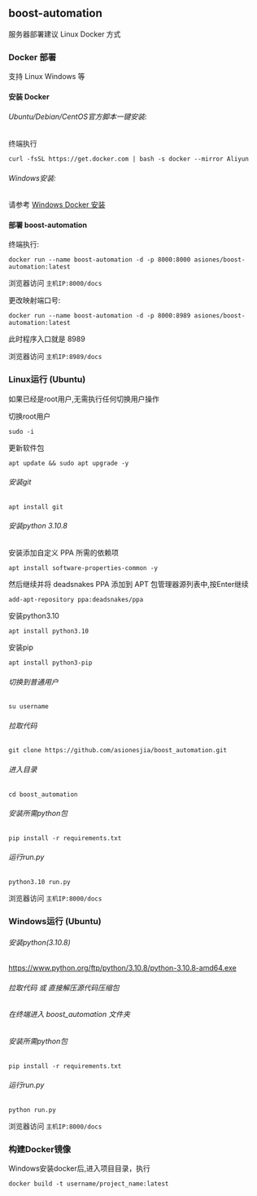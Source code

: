 ## boost-automation

服务器部署建议 Linux Docker 方式

### Docker 部署

支持 Linux Windows 等

#### 安装 Docker

###### Ubuntu/Debian/CentOS官方脚本一键安装:

终端执行

`curl -fsSL https://get.docker.com | bash -s docker --mirror Aliyun`

###### Windows安装:

请参考 <a href="https://www.runoob.com/docker/windows-docker-install.html">Windows Docker 安装</a>

#### 部署 boost-automation

终端执行:

`docker run --name boost-automation -d -p 8000:8000 asiones/boost-automation:latest`

浏览器访问 `主机IP:8000/docs`

更改映射端口号:

`docker run --name boost-automation -d -p 8000:8989 asiones/boost-automation:latest`

此时程序入口就是 8989

浏览器访问 `主机IP:8989/docs`

### Linux运行 (Ubuntu)

如果已经是root用户,无需执行任何切换用户操作

切换root用户

`sudo -i`

更新软件包

`apt update && sudo apt upgrade -y`

###### 安装git
`apt install git`

###### 安装python 3.10.8
安装添加自定义 PPA 所需的依赖项

`apt install software-properties-common -y`

然后继续并将 deadsnakes PPA 添加到 APT 包管理器源列表中,按Enter继续

`add-apt-repository ppa:deadsnakes/ppa`

安装python3.10

`apt install python3.10`

安装pip

`apt install python3-pip`

###### 切换到普通用户

`su username`

###### 拉取代码

`git clone https://github.com/asionesjia/boost_automation.git`

###### 进入目录

`cd boost_automation`

###### 安装所需python包

`pip install -r requirements.txt`

###### 运行run.py

`python3.10 run.py`

浏览器访问 `主机IP:8000/docs`

### Windows运行 (Ubuntu)

###### 安装python(3.10.8)

https://www.python.org/ftp/python/3.10.8/python-3.10.8-amd64.exe

###### 拉取代码 或 直接解压源代码压缩包

###### 在终端进入 boost_automation 文件夹

###### 安装所需python包

`pip install -r requirements.txt`

###### 运行run.py

`python run.py`

浏览器访问 `主机IP:8000/docs`

### 构建Docker镜像

Windows安装docker后,进入项目目录，执行

`docker build -t username/project_name:latest`

